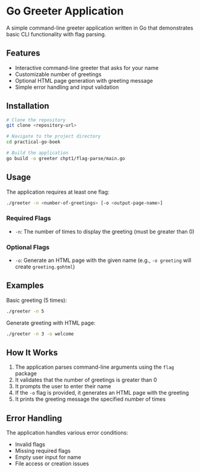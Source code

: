 # Go Greeter Application

A simple command-line greeter application written in Go that demonstrates basic CLI functionality with flag parsing.

## Features

- Interactive command-line greeter that asks for your name
- Customizable number of greetings
- Optional HTML page generation with greeting message
- Simple error handling and input validation

## Installation

```bash
# Clone the repository
git clone <repository-url>

# Navigate to the project directory
cd practical-go-boek

# Build the application
go build -o greeter chpt1/flag-parse/main.go
```

## Usage

The application requires at least one flag:

```bash
./greeter -n <number-of-greetings> [-o <output-page-name>]
```

### Required Flags

- `-n`: The number of times to display the greeting (must be greater than 0)

### Optional Flags

- `-o`: Generate an HTML page with the given name (e.g., `-o greeting` will create `greeting.gohtml`)

## Examples

Basic greeting (5 times):

```bash
./greeter -n 5
```

Generate greeting with HTML page:

```bash
./greeter -n 3 -o welcome
```

## How It Works

1. The application parses command-line arguments using the `flag` package
2. It validates that the number of greetings is greater than 0
3. It prompts the user to enter their name
4. If the `-o` flag is provided, it generates an HTML page with the greeting
5. It prints the greeting message the specified number of times

## Error Handling

The application handles various error conditions:

- Invalid flags
- Missing required flags
- Empty user input for name
- File access or creation issues
